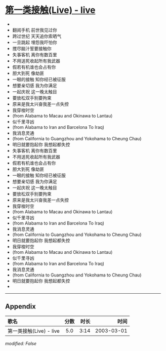 # [第一类接触(Live) - live](https://music.163.com/song?id=66875)

* 
* 翻阅手机 前世我见过你
* 跨过世纪 天天追你索晒气
* 一旦跳起 埋怨我吓怕你
* 搅尽脑汁誓要接触你
* 失事客机 离你有数百里
* 不用送死收起所有我武器
* 假若有机谁也会占有你
* 胆大到死 像劫匪
* 一眼的接触 知你经已被征服
* 想要亲切感 我为你满足
* 一起庆祝 这一晚太触目
* 要放松双手别要拘束
* 原来是我太兴奋我差一点失控
* 我穿梭时空
* (from Alabama to Macau and Okinawa to Lantau)
* 似千里寻凶
* (from Alabama to Iran and Barcelona To Iraq)
* 我消息灵通
* (from California to Guangzhou and Yokohama to Cheung Chau)
* 明日就要抱起你 我想起都失控
* 失事客机 离你有数百里
* 不用送死收起所有我武器
* 假若有机谁也会占有你
* 胆大到死 像劫匪
* 一眼的接触 知你经已被征服
* 想要亲切感 我为你满足
* 一起庆祝 这一晚太触目
* 要放松双手别要拘束
* 原来是我太兴奋我差一点失控
* 我穿梭时空
* (from Alabama to Macau and Okinawa to Lantau)
* 似千里寻凶
* (from Alabama to Iran and Barcelona To Iraq)
* 我消息灵通
* (from California to Guangzhou and Yokohama to Cheung Chau)
* 明日就要抱起你 我想起都失控
* 我穿梭时空
* (from Alabama to Macau and Okinawa to Lantau)
* 似千里寻凶
* (from Alabama to Iran and Barcelona To Iraq)
* 我消息灵通
* (from California to Guangzhou and Yokohama to Cheung Chau)
* 明日就要抱起你 我想起都失控
* 


---

## Appendix

|歌名|分数|时长|时间|
|:---|:---:|---:|---:|
|第一类接触(Live) - live|5.0|3:14|2003-03-01

*modified: False*